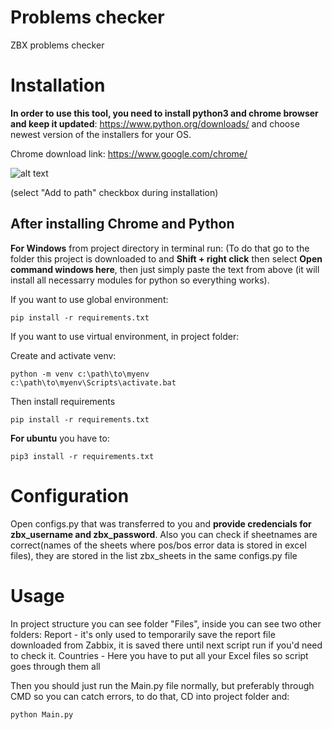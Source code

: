 # Problems checker
 ZBX problems checker

# Installation

**In order to use this tool, you need to install python3 and chrome browser and keep it updated**: https://www.python.org/downloads/ and choose newest version of the installers for your OS.

Chrome download link: https://www.google.com/chrome/

![alt text](https://i.imgur.com/06EspWQ.png)

(select "Add to path" checkbox during installation)

## After installing Chrome and Python

**For Windows** from project directory in terminal run:
(To do that go to the folder this project is downloaded to and **Shift + right click** then select **Open command windows here**, then just simply paste the text from above (it will install all necessarry modules for python so everything works).

If you want to use global environment:
```
pip install -r requirements.txt
```
If you want to use virtual environment, in project folder:

Create and activate venv:
```
python -m venv c:\path\to\myenv
c:\path\to\myenv\Scripts\activate.bat
```

Then install requirements
```
pip install -r requirements.txt
```


**For ubuntu**  you have to:

```
pip3 install -r requirements.txt
```

# Configuration
Open configs.py that was transferred to you and **provide credencials for zbx_username and zbx_password**.
Also you can check if sheetnames are correct(names of the sheets where pos/bos error data is stored in excel files), they are stored in the list zbx_sheets in the same configs.py file


# Usage
In project structure you can see folder "Files", inside you can see two other folders:
Report - it's only used to temporarily save the report file downloaded from Zabbix, it is saved there until next script run if you'd need to check it.
Countries - Here you have to put all your Excel files so script goes through them all


Then you should just run the Main.py file normally, but preferably through CMD so you can catch errors, to do that, CD into project folder and:
```
python Main.py
```

